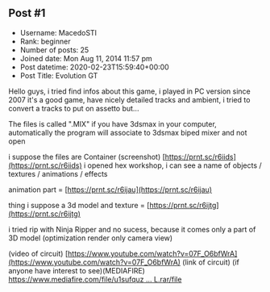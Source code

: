 ## Post #1
- Username: MacedoSTI
- Rank: beginner
- Number of posts: 25
- Joined date: Mon Aug 11, 2014 11:57 pm
- Post datetime: 2020-02-23T15:59:40+00:00
- Post Title: Evolution GT

Hello guys, i tried find infos about this game, i played in PC version since 2007 
it's a good game, have nicely detailed tracks and ambient, i tried to convert a tracks to put on assetto but...

The files is called ".MIX"
if you have 3dsmax in your computer, automatically the program will associate to 3dsmax biped mixer and not open

i suppose the files are Container
(screenshot) [https://prnt.sc/r6iids](https://prnt.sc/r6iids)
i opened hex workshop, i can see a name of objects / textures / animations / effects 

animation part = [https://prnt.sc/r6ijau](https://prnt.sc/r6ijau)

thing i suppose a 3d model and texture = [https://prnt.sc/r6ijtg](https://prnt.sc/r6ijtg)

i tried rip with Ninja Ripper and no sucess, because it comes only a part of 3D model (optimization render only camera view)

(video of circuit)
[https://www.youtube.com/watch?v=07F_O6bfWrA](https://www.youtube.com/watch?v=07F_O6bfWrA)
(link of circuit) (if anyone have interest to see)(MEDIAFIRE)
[https://www.mediafire.com/file/u1sufquz ... L.rar/file](https://www.mediafire.com/file/u1sufquz2oje9pe/BARCELL.rar/file)
